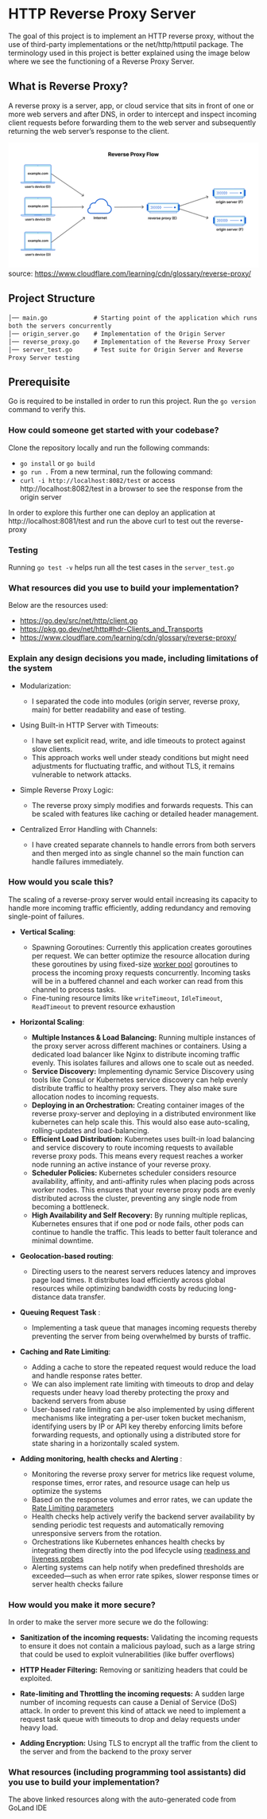 # HTTP Reverse Proxy Server

The goal of this project is to implement an HTTP reverse proxy, without the use of third-party implementations or the net/http/httputil package. The terminology used in this project is better explained using the image below where we see the functioning of a Reverse Proxy Server.

## What is Reverse Proxy?

A reverse proxy is a server, app, or cloud service that sits in front of one or more web servers and after DNS, in order to intercept and inspect incoming client requests 
before forwarding them to the web server and subsequently returning the web server’s response to the client.

![img.png](img.png)
source: https://www.cloudflare.com/learning/cdn/glossary/reverse-proxy/

## Project Structure

```
│── main.go             # Starting point of the application which runs both the servers concurrently
│── origin_server.go    # Implementation of the Origin Server
│── reverse_proxy.go    # Implementation of the Reverse Proxy Server
│── server_test.go      # Test suite for Origin Server and Reverse Proxy Server testing

```

## Prerequisite 
Go is required to be installed in order to run this project. Run the `go version` command to verify this.  

### How could someone get started with your codebase?

Clone the repository locally and run the following commands:
- `go install` or `go build`
- `go run .`
From a new terminal, run the following command:
- `curl -i http://localhost:8082/test` or access http://localhost:8082/test in a browser to see the response from the origin server

In order to explore this further one can deploy an application at http://localhost:8081/test and run the above curl
to test out the reverse-proxy

### Testing

Running `go test -v` helps run all the test cases in the `server_test.go`

### What resources did you use to build your implementation?
Below are the resources used:
- https://go.dev/src/net/http/client.go
- https://pkg.go.dev/net/http#hdr-Clients_and_Transports
- https://www.cloudflare.com/learning/cdn/glossary/reverse-proxy/


### Explain any design decisions you made, including limitations of the system
- Modularization:
  - I separated the code into modules (origin server, reverse proxy, main) for better readability and ease of testing.

- Using  Built-in HTTP Server with Timeouts:
  - I have set explicit read, write, and idle timeouts to protect against slow clients. 
  - This approach works well under steady conditions but might need adjustments for fluctuating traffic, and without TLS, it remains vulnerable to network attacks.

- Simple Reverse Proxy Logic:
  - The reverse proxy simply modifies and forwards requests. This can be scaled with features like caching or detailed header management.

- Centralized Error Handling with Channels:
  - I have created separate channels to handle errors from both servers and then merged into as single channel so the main function can handle failures immediately.

### How would you scale this?

The scaling of a reverse-proxy server would entail increasing its capacity to handle more incoming traffic efficiently, adding redundancy and removing single-point of failures.

- **Vertical Scaling**:
    - Spawning Goroutines: Currently this application creates goroutines per request. We can better optimize the resource allocation
      during these goroutines by using fixed-size [worker pool](https://gobyexample.com/worker-pools) goroutines to process the incoming proxy requests concurrently.
      Incoming tasks will be in a buffered channel and each worker can read from this channel to process tasks.
    - Fine-tuning resource limits like `writeTimeout`, `IdleTimeout`, `ReadTimeout` to prevent resource exhaustion

- **Horizontal Scaling**:
    - **Multiple Instances & Load Balancing:** Running multiple instances of the proxy server across different machines or containers. Using a dedicated load balancer like Nginx to distribute incoming traffic evenly. This isolates failures and allows one to scale out as needed.
    - **Service Discovery:** Implementing dynamic Service Discovery using tools like Consul or Kubernetes service discovery can help evenly distribute traffic to healthy proxy servers. They also make sure allocation nodes to incoming requests. 
    - **Deploying in an Orchestration:** Creating container images of the reverse proxy-server and deploying in a distributed environment like kubernetes can help scale this. This would also ease auto-scaling, rolling-updates and load-balancing.
    - **Efficient Load Distribution:** Kubernetes uses built-in load balancing and service discovery to route incoming requests to available reverse proxy pods. This means every request reaches a worker node running an active instance of your reverse proxy. 
    - **Scheduler Policies:** Kubernetes scheduler considers resource availability, affinity, and anti-affinity rules when placing pods across worker nodes. This ensures that your reverse proxy pods are evenly distributed across the cluster, preventing any single node from becoming a bottleneck. 
    - **High Availability and Self Recovery:** By running multiple replicas, Kubernetes ensures that if one pod or node fails, other pods can continue to handle the traffic. This leads to better fault tolerance and minimal downtime.

- **Geolocation-based routing**: 
   - Directing users to the nearest servers reduces latency and improves page load times. It distributes load efficiently across global resources while optimizing bandwidth costs by reducing long-distance data transfer.

- **Queuing Request Task** :
    - Implementing a task queue that manages incoming requests thereby preventing the server from being overwhelmed by bursts of traffic.
- **Caching and Rate Limiting**:
    - Adding a cache to store the repeated request would reduce the load and handle response rates better.
    - We can also implement rate limiting with timeouts to drop and delay requests under heavy load thereby protecting the proxy and backend servers from abuse
    - User-based rate limiting can be also implemented by using different mechanisms like integrating a per-user token bucket mechanism, identifying users by IP or API key thereby enforcing limits before forwarding requests, and optionally using a distributed store for state sharing in a horizontally scaled system.

- **Adding monitoring, health checks and Alerting** :
    - Monitoring the reverse proxy server for metrics like request volume, response times, error rates, and resource usage can help us optimize the systems
    - Based on the response volumes and error rates, we can update the [Rate Limiting parameters](https://pkg.go.dev/golang.org/x/time/rate) 
    - Health checks help actively verify the backend server availability by sending periodic test requests and automatically removing unresponsive servers from the rotation.
    - Orchestrations like Kubernetes enhances health checks by integrating them directly into the pod lifecycle using [readiness and liveness probes](https://kubernetes.io/docs/concepts/configuration/liveness-readiness-startup-probes/)
    - Alerting systems can help notify when predefined thresholds are exceeded—such as when error rate spikes, slower response times or server health checks failure

### How would you make it more secure?

In order to make the server more secure we do the following:

- **Sanitization of the incoming requests:** Validating the incoming requests to ensure it does not contain a malicious payload, such as a large string that could be used to exploit vulnerabilities (like buffer overflows)

- **HTTP Header Filtering:** Removing or sanitizing headers that could be exploited.

- **Rate-limiting and Throttling the incoming requests:** A sudden large number of incoming requests can cause a Denial of Service (DoS) attack. In order to prevent this kind of attack we need to implement
  a request task queue with timeouts to drop and delay requests under heavy load.

- **Adding Encryption:** Using TLS to encrypt all the traffic from the client to the server and from the backend to the proxy server


### What resources (including programming tool assistants) did you use to build your implementation?

The above linked resources along with the auto-generated code from GoLand IDE

